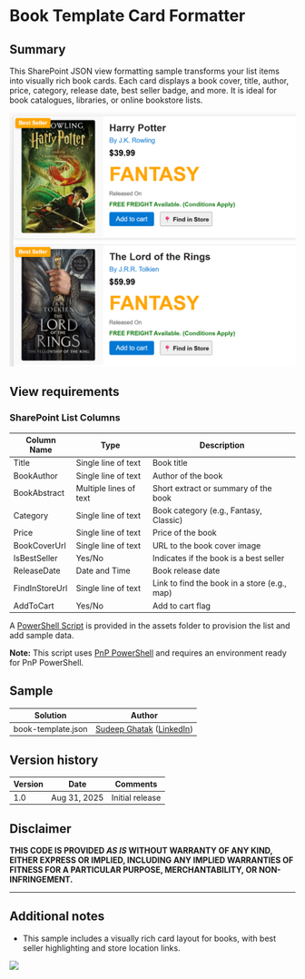 # Book Template Card Formatter

## Summary

This SharePoint JSON view formatting sample transforms your list items into visually rich book cards. Each card displays a book cover, title, author, price, category, release date, best seller badge, and more. It is ideal for book catalogues, libraries, or online bookstore lists.

![screenshot of the sample](./assets/screenshot.png)

## View requirements

### SharePoint List Columns

| Column Name      | Type                   | Description                                 |
|------------------|------------------------|---------------------------------------------|
| Title            | Single line of text    | Book title                                  |
| BookAuthor       | Single line of text    | Author of the book                          |
| BookAbstract     | Multiple lines of text | Short extract or summary of the book        |
| Category         | Single line of text    | Book category (e.g., Fantasy, Classic)      |
| Price            | Single line of text    | Price of the book                           |
| BookCoverUrl     | Single line of text    | URL to the book cover image                 |
| IsBestSeller     | Yes/No                 | Indicates if the book is a best seller      |
| ReleaseDate      | Date and Time          | Book release date                           |
| FindInStoreUrl   | Single line of text    | Link to find the book in a store (e.g., map)|
| AddToCart        | Yes/No                 | Add to cart flag                            |

A [PowerShell Script](./assets/Create%20List.ps1) is provided in the assets folder to provision the list and add sample data.

**Note:** This script uses [PnP PowerShell](https://pnp.github.io/powershell/) and requires an environment ready for PnP PowerShell.

## Sample

Solution|Author
--------|---------
book-template.json | [Sudeep Ghatak](https://github.com/sudeepghatak) ([LinkedIn](https://www.linkedin.com/in/sudeepghatak/))

## Version history

Version|Date|Comments
-------|----|--------
1.0|Aug 31, 2025|Initial release

## Disclaimer
**THIS CODE IS PROVIDED *AS IS* WITHOUT WARRANTY OF ANY KIND, EITHER EXPRESS OR IMPLIED, INCLUDING ANY IMPLIED WARRANTIES OF FITNESS FOR A PARTICULAR PURPOSE, MERCHANTABILITY, OR NON-INFRINGEMENT.**

---

## Additional notes

- This sample includes a visually rich card layout for books, with best seller highlighting and store location links.

<img src="https://pnptelemetry.azurewebsites.net/list-formatting/view-samples/book-template" />
